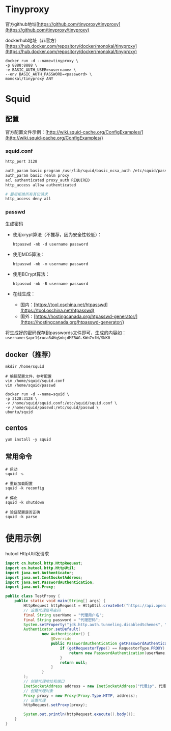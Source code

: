 # Tinyproxy 

官方github地址[https://github.com/tinyproxy/tinyproxy](https://github.com/tinyproxy/tinyproxy)

dockerhub地址（非官方）[https://hub.docker.com/repository/docker/monokal/tinyproxy](https://hub.docker.com/repository/docker/monokal/tinyproxy)

```shell
docker run -d --name=tinyproxy \
-p 8888:8888 \
-e BASIC_AUTH_USER=<username> \
--env BASIC_AUTH_PASSWORD=<password> \
monokal/tinyproxy ANY
```



# Squid

## 配置

官方配置文件示例：[http://wiki.squid-cache.org/ConfigExamples/](http://wiki.squid-cache.org/ConfigExamples/)

### squid.conf

```bash
http_port 3128

auth_param basic program /usr/lib/squid/basic_ncsa_auth /etc/squid/passwd
auth_param basic realm proxy
acl authenticated proxy_auth REQUIRED
http_access allow authenticated

# 最后拒绝所有其它请求
http_access deny all
```



### passwd

生成密码

- 使用crypt算法（不推荐，因为安全性较低）：

  ```shell
  htpasswd -nb -d username password
  ```

- 使用MD5算法：

  ```shell
  htpasswd -nb -m username password
  ```

- 使用BCrypt算法：

  ```shell
  htpasswd -nb -B username password
  ```

- 在线生成：

  - 国内：[https://tool.oschina.net/htpasswd](https://tool.oschina.net/htpasswd)
  - 国外：[https://hostingcanada.org/htpasswd-generator/](https://hostingcanada.org/htpasswd-generator/)

将生成好的密码保存到passwords文件即可，生成的内容如：`username:$apr1$ruca84Hq$mbjdMZBAG.KWn7vfN/SNK0`



## docker（推荐）

```shell
mkdir /home/squid

# 编辑配置文件，参考配置
vim /home/squid/squid.conf
vim /home/squid/passwd

docker run -d --name=squid \
-p 3128:3128 \
-v /home/squid/squid.conf:/etc/squid/squid.conf \
-v /home/squid/passwd:/etc/squid/passwd \
ubuntu/squid
```



## centos

```shell
yum install -y squid
```



## 常用命令

```shell
# 启动
squid -s

# 重新加载配置
squid -k reconfig

# 停止
squid -k shutdown

# 验证配置是否正确
squid -k parse
```



# 使用示例

hutool  HttpUtil发请求

```java
import cn.hutool.http.HttpRequest;
import cn.hutool.http.HttpUtil;
import java.net.Authenticator;
import java.net.InetSocketAddress;
import java.net.PasswordAuthentication;
import java.net.Proxy;

public class TestProxy {
    public static void main(String[] args) {
        HttpRequest httpRequest = HttpUtil.createGet("https://api.openai.com/v1/models");
        // 设置代理账号密码
        final String userName = "代理用户名";
        final String password = "代理密码";
        System.setProperty("jdk.http.auth.tunneling.disabledSchemes", "");
        Authenticator.setDefault(
                new Authenticator() {
                    @Override
                    public PasswordAuthentication getPasswordAuthentication() {
                        if (getRequestorType() == RequestorType.PROXY) {
                            return new PasswordAuthentication(userName, password.toCharArray());
                        }
                        return null;
                    }
                }
        );
        // 创建代理地址和端口
        InetSocketAddress address = new InetSocketAddress("代理ip", 代理port);
        // 创建代理对象
        Proxy proxy = new Proxy(Proxy.Type.HTTP, address);
        // 设置代理
        httpRequest.setProxy(proxy);

        System.out.println(httpRequest.execute().body());
    }
}
```



